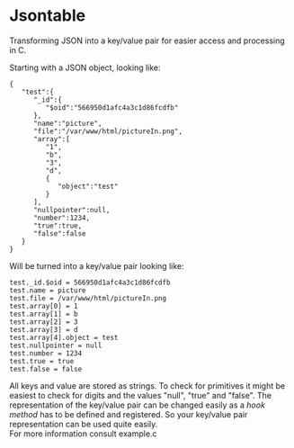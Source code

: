 # Jsontable
Transforming JSON into a key/value pair for easier access and processing in C.

Starting with a JSON object, looking like:

```
{  
   "test":{  
      "_id":{  
         "$oid":"566950d1afc4a3c1d86fcdfb"
      },
      "name":"picture",
      "file":"/var/www/html/pictureIn.png",
      "array":[  
         "1",
         "b",
         "3",
         "d",
         {  
            "object":"test"
         }
      ],
      "nullpointer":null,
      "number":1234,
      "true":true,
      "false":false
   }
}
```

Will be turned into a key/value pair looking like:
```
test._id.$oid = 566950d1afc4a3c1d86fcdfb
test.name = picture
test.file = /var/www/html/pictureIn.png
test.array[0] = 1
test.array[1] = b
test.array[2] = 3
test.array[3] = d
test.array[4].object = test
test.nullpointer = null
test.number = 1234
test.true = true
test.false = false
```

All keys and value are stored as strings. To check for primitives it might be easiest to check for digits and the values "null", "true" and "false". The representation of the key/value pair can be changed easily as a *hook method* has to be defined and registered. So your key/value pair representation can be used quite easily.  
For more information consult example.c
